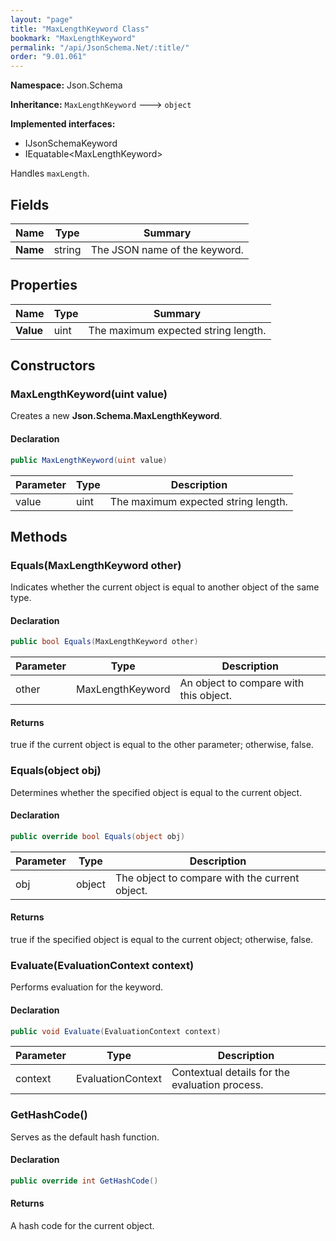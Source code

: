 ```yaml
---
layout: "page"
title: "MaxLengthKeyword Class"
bookmark: "MaxLengthKeyword"
permalink: "/api/JsonSchema.Net/:title/"
order: "9.01.061"
---
```

**Namespace:** Json.Schema

**Inheritance:**
`MaxLengthKeyword`
 🡒 
`object`

**Implemented interfaces:**

- IJsonSchemaKeyword
- IEquatable\<MaxLengthKeyword\>

Handles `maxLength`.

## Fields

| Name | Type | Summary |
|---|---|---|
| **Name** | string | The JSON name of the keyword. |

## Properties

| Name | Type | Summary |
|---|---|---|
| **Value** | uint | The maximum expected string length. |

## Constructors

### MaxLengthKeyword(uint value)

Creates a new **Json.Schema.MaxLengthKeyword**.

#### Declaration

```c#
public MaxLengthKeyword(uint value)
```

| Parameter | Type | Description |
|---|---|---|
| value | uint | The maximum expected string length. |


## Methods

### Equals(MaxLengthKeyword other)

Indicates whether the current object is equal to another object of the same type.

#### Declaration

```c#
public bool Equals(MaxLengthKeyword other)
```

| Parameter | Type | Description |
|---|---|---|
| other | MaxLengthKeyword | An object to compare with this object. |


#### Returns

true if the current object is equal to the <paramref name="other">other</paramref> parameter; otherwise, false.

### Equals(object obj)

Determines whether the specified object is equal to the current object.

#### Declaration

```c#
public override bool Equals(object obj)
```

| Parameter | Type | Description |
|---|---|---|
| obj | object | The object to compare with the current object. |


#### Returns

true if the specified object  is equal to the current object; otherwise, false.

### Evaluate(EvaluationContext context)

Performs evaluation for the keyword.

#### Declaration

```c#
public void Evaluate(EvaluationContext context)
```

| Parameter | Type | Description |
|---|---|---|
| context | EvaluationContext | Contextual details for the evaluation process. |


### GetHashCode()

Serves as the default hash function.

#### Declaration

```c#
public override int GetHashCode()
```


#### Returns

A hash code for the current object.

